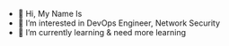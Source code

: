 - 👋 Hi, My Name Is
- 👀 I’m interested in DevOps Engineer, Network Security
- 🌱 I’m currently learning & need more learning
